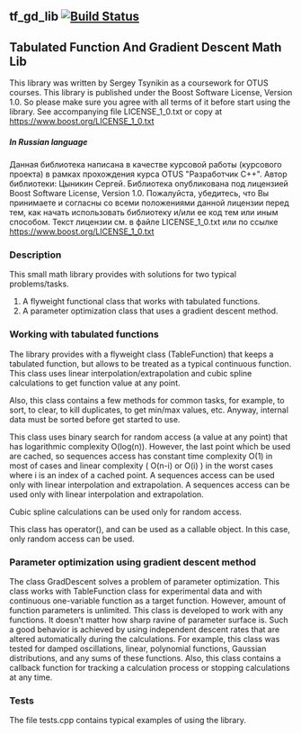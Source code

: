 ## tf_gd_lib [![Build Status](https://travis-ci.org/znseday/tf_gd_lib.svg?branch=master)](https://travis-ci.org/znseday/tf_gd_lib)

## Tabulated Function And Gradient Descent Math Lib

This library was written by Sergey Tsynikin as a coursework for OTUS courses.
This library is published under the Boost Software License, Version 1.0. So please make sure you agree with all terms of it before start using the library.
See accompanying file LICENSE_1_0.txt or copy at https://www.boost.org/LICENSE_1_0.txt

##### In Russian language
Данная библиотека написана в качестве курсовой работы (курсового проекта) в рамках прохождения курса OTUS "Разработчик C++".
Автор библиотеки: Цыникин Сергей.
Библиотека опубликована под лицензией Boost Software License, Version 1.0. Пожалуйста, убедитесь, что Вы принимаете и согласны со всеми положениями данной лицензии перед тем, как начать использовать библиотеку и/или ее код тем или иным способом.
Текст лицензии см. в файле LICENSE_1_0.txt или по ссылке https://www.boost.org/LICENSE_1_0.txt

### Description

This small math library provides with solutions for two typical problems/tasks.

1. A flyweight functional class that works with tabulated functions.
2. A parameter optimization class that uses a gradient descent method. 

### Working with tabulated functions
The library provides with a flyweight class (TableFunction) that keeps a tabulated function, but allows to be treated as a typical continuous function.
This class uses linear interpolation/extrapolation and cubic spline calculations to get function value at any point.

Also, this class contains a few methods for common tasks, for example, to sort, to clear, to kill duplicates, to get min/max values, etc.
Anyway, internal data must be sorted before get started to use.

This class uses binary search for random access (a value at any point) that has logarithmic complexity O(log(n)).
However, the last point which be used are cached, so sequences access has constant time complexity O(1) in most of cases and linear complexity ( O(n-i) or O(i) ) in the worst cases where i is an index of a cached point.
A sequences access can be used only with linear interpolation and extrapolation. A sequences access can be used only with linear interpolation and extrapolation.

Cubic spline calculations can be used only for random access.

This class has operator(), and can be used as a callable object. In this case, only random access can be used.

### Parameter optimization using gradient descent method

The class GradDescent solves a problem of parameter optimization. This class works with TableFunction class for experimental data and with continuous one-variable function as a target function. However, amount of function parameters is unlimited.
This class is developed to work with any functions. It doesn't matter how sharp ravine of parameter surface is.
Such a good behavior is achieved by using independent descent rates that are altered automatically during the calculations.
For example, this class was tested for damped oscillations, linear, polynomial functions, Gaussian distributions, and any sums of these functions.
Also, this class contains a callback function for tracking a calculation process or stopping calculations at any time.

### Tests
The file tests.cpp contains typical examples of using the library.
